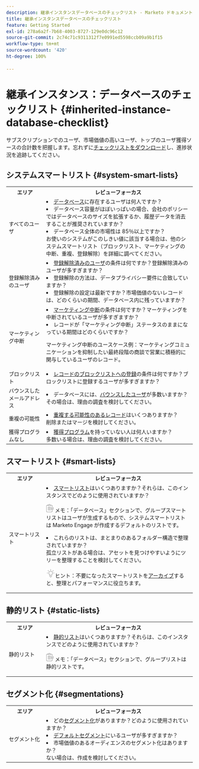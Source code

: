 ```yaml
---
description: 継承インスタンスデータベースのチェックリスト - Marketo ドキュメント - 製品ドキュメント
title: 継承インスタンスデータベースのチェックリスト
feature: Getting Started
exl-id: 278a6a2f-7b68-4003-8727-129e0dc96c12
source-git-commit: 2c74c71c9311312f7e0991ed5598ccb09a9b1f15
workflow-type: tm+mt
source-wordcount: '420'
ht-degree: 100%

---
```


# 継承インスタンス：データベースのチェックリスト {#inherited-instance-database-checklist}

サブスクリプションでのユーザ、市場価値の高いユーザ、トップのユーザ獲得ソースの合計数を把握します。忘れずに[チェックリストをダウンロード](/help/marketo/getting-started/inheriting-a-marketo-engage-instance/assets/adobe-marketo-engage-inherited-instance-admin-checklist.xlsx)し、進捗状況を追跡してください。

## システムスマートリスト {#system-smart-lists}

<table style="table-layout:auto"> 
 <tbody> 
  <tr> 
   <th style="width:20%">エリア</th> 
   <th>レビューフォーカス</th>
  </tr> 
  <tr> 
   <td>すべてのユーザ</td> 
   <td><li><a href="/help/marketo/product-docs/core-marketo-concepts/smart-lists-and-static-lists/managing-people-in-smart-lists/database-dashboard.md" target="_blank">データベース</a>に存在するユーザは何人ですか？</li>
<li>データベース容量がほぼいっぱいの場合、会社のポリシーではデータベースのサイズを拡張するか、履歴データを消去することが推奨されていますか？</li>
<li>データベース全体の市場性は 85％以上ですか？
<br/>     お使いのシステムがこのしきい値に該当する場合は、他のシステムスマートリスト（ブロックリスト、マーケティングの中断、重複、登録解除）を詳細に調べてください。</li></td>
  </tr>
  <tr> 
   <td>登録解除済みのユーザ</td> 
   <td><li><a href="/help/marketo/product-docs/email-marketing/deliverability/understanding-unsubscribe.md#marketing-suspended" target="_blank">登録解除済みのユーザ</a>の条件は何ですか？登録解除済みのユーザが多すぎますか？</li>
<li>登録解除の方法は、データプライバシー要件に合致していますか？</li>
<li>登録解除の設定は最新ですか？市場価値のないレコードは、どのくらいの期間、データベース内に残っていますか？</li></td>
  </tr>
  <tr> 
   <td>マーケティング中断</td> 
   <td><li><a href="/help/marketo/product-docs/email-marketing/deliverability/durable-unsubscribe.md#marketing-suspended" target="_blank">マーケティング中断</a>の条件は何ですか？マーケティングを中断されているユーザが多すぎますか？</li>
<li>レコードが「マーケティング中断」ステータスのままになっている期間はどのくらいですか？</li>
<p>マーケティング中断のユースケース例：マーケティングコミュニケーションを抑制したい最終段階の商談で営業に積極的に関与しているユーザのレコード。</td>
  </tr>
   <tr> 
   <td>ブロックリスト</td> 
   <td><li><a href="/help/marketo/product-docs/core-marketo-concepts/smart-lists-and-static-lists/managing-people-in-smart-lists/add-person-to-blocklist.md" target="_blank">レコードのブロックリストへの登録</a>の条件は何ですか？ブロックリストに登録するユーザが多すぎますか？</li></td>
  </tr>
  <tr> 
   <td>バウンスしたメールアドレス</td> 
   <td><li>データベースには、<a href="/help/marketo/product-docs/email-marketing/deliverability/hard-and-soft-bounces-in-email.md" target="_blank">バウンスしたユーザ</a>が多数いますか？
   <br/>     その場合は、理由の調査を検討してください。</li></td></li></td>
  </tr>
  <tr> 
   <td>重複の可能性</td> 
   <td><li><a href="/help/marketo/product-docs/core-marketo-concepts/smart-lists-and-static-lists/managing-people-in-smart-lists/find-and-merge-duplicate-people.md" target="_blank">重複する可能性のあるレコード</a>はいくつありますか？
   <br/>     削除またはマージを検討してください。</li></td>
  </tr>
   <tr> 
   <td>獲得プログラムなし</td> 
   <td><li><a href="/help/marketo/product-docs/core-marketo-concepts/programs/creating-programs/understanding-program-membership.md#acquisition-program" target="_blank">獲得プログラム</a>を持っていない人は何人いますか？
   <br/>     多数いる場合は、理由の調査を検討してください。</li></td>
  </tr>
 </tbody> 
</table>

## スマートリスト {#smart-lists}

<table style="table-layout:auto"> 
 <tbody> 
  <tr> 
   <th style="width:20%">エリア</th> 
   <th>レビューフォーカス</th>
  </tr> 
  <tr> 
   <td>スマートリスト</td> 
   <td><li><a href="/help/marketo/product-docs/core-marketo-concepts/smart-lists-and-static-lists/understanding-smart-lists.md" target="_blank">スマートリスト</a>はいくつありますか？それらは、このインスタンスでどのように使用されていますか？</li>
   <p><img src="assets/note-icon.png" alt="メモアイコン"> メモ：「データベース」セクションで、グループスマートリストはユーザが生成するもので、システムスマートリストは Marketo Engage が作成するデフォルトのリストです。
<li>これらのリストは、まとまりのあるフォルダー構造で整理されていますか？
<br/>     孤立リストがある場合は、アセットを見つけやすいようにツリーを整理することを検討してください。</li>
<p><img src="assets/tip-icon.png" alt="ヒントアイコン">ヒント：不要になったスマートリストを<a href="/help/marketo/product-docs/core-marketo-concepts/miscellaneous/understanding-folders.md#archive-a-folder" target="_blank">アーカイブ</a>すると、整理とパフォーマンスに役立ちます。</td>
  </tr>
 </tbody> 
</table>

## 静的リスト {#static-lists}

<table style="table-layout:auto"> 
 <tbody> 
  <tr> 
   <th style="width:20%">エリア</th> 
   <th>レビューフォーカス</th>
  </tr> 
  <tr> 
   <td>静的リスト</td> 
   <td><li><a href="/help/marketo/product-docs/core-marketo-concepts/smart-lists-and-static-lists/static-lists/understanding-static-lists.md" target="_blank">静的リスト</a>はいくつありますか？それらは、このインスタンスでどのように使用されていますか？</li>
   <p><img src="assets/note-icon.png" alt="メモアイコン"> メモ：「データベース」セクションで、グループリストは静的リストです。</td>
  </tr>
 </tbody> 
</table>

## セグメント化 {#segmentations}

<table style="table-layout:auto"> 
 <tbody> 
  <tr> 
   <th style="width:20%">エリア</th> 
   <th>レビューフォーカス</th>
  </tr> 
  <tr> 
   <td>セグメント化</td> 
   <td><li>どの<a href="/help/marketo/product-docs/personalization/segmentation-and-snippets/segmentation/create-a-segmentation.md" target="_blank">セグメント化</a>がありますか？どのように使用されていますか？</li>
<li><a href="/help/marketo/product-docs/personalization/segmentation-and-snippets/segmentation/segmentation-order-priority.md" target="_blank">デフォルトセグメント</a>にいるユーザが多すぎますか？</li>
<li>市場価値のあるオーディエンスのセグメント化はありますか？
<br/>     ない場合は、作成を検討してください。</li></td>
  </tr>
 </tbody> 
</table>
